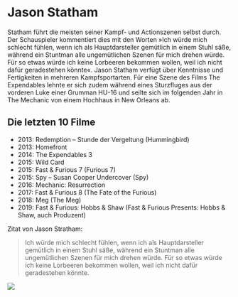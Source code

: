 # Jason Statham
Statham führt die meisten seiner Kampf- und Actionszenen selbst durch. Der Schauspieler kommentiert dies mit den Worten »Ich würde mich schlecht fühlen, wenn ich als Hauptdarsteller gemütlich in einem Stuhl säße, während ein Stuntman alle ungemütlichen Szenen für mich drehen würde. Für so etwas würde ich keine Lorbeeren bekommen wollen, weil ich nicht dafür geradestehen könnte«. Jason Statham verfügt über Kenntnisse und Fertigkeiten in mehreren Kampfsportarten. Für eine Szene des Films The Expendables lehnte er sich zudem während eines Sturzfluges aus der vorderen Luke einer Grumman HU-16 und seilte sich im folgenden Jahr in The Mechanic von einem Hochhaus in New Orleans ab.
## Die letzten 10 Filme
* 2013: Redemption – Stunde der Vergeltung (Hummingbird)
* 2013: Homefront
* 2014: The Expendables 3
* 2015: Wild Card
* 2015: Fast & Furious 7 (Furious 7)
* 2015: Spy – Susan Cooper Undercover (Spy)
* 2016: Mechanic: Resurrection
* 2017: Fast & Furious 8 (The Fate of the Furious)
* 2018: Meg (The Meg)
* 2019: Fast & Furious: Hobbs & Shaw (Fast & Furious Presents: Hobbs & Shaw, auch Produzent)

Zitat von Jason Stratham:

> Ich würde mich schlecht fühlen, 
> wenn ich als Hauptdarsteller gemütlich in einem Stuhl säße, 
> während ein Stuntman alle ungemütlichen Szenen für mich drehen würde. 
> Für so etwas würde ich keine Lorbeeren bekommen wollen, 
> weil ich nicht dafür geradestehen könnte.

<img src="https://upload.wikimedia.org/wikipedia/commons/5/50/Jason_Statham_2014.jpg"/>